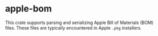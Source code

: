 # apple-bom

This crate supports parsing and serializing Apple Bill of Materials (BOM)
files. These files are typically encountered in Apple `.pkg` installers.
